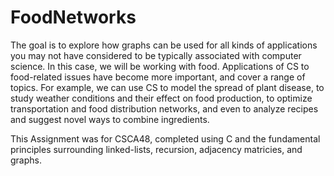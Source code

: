 # FoodNetworks
The goal is to explore how graphs can be used for all kinds of applications you may not have considered to be typically associated with computer science. In this case, we will be working with food. Applications of CS to food-related issues have become more important, and cover a range of topics. For example, we can use CS to model the spread of plant disease, to study weather conditions and their effect on food production, to optimize transportation and food distribution networks, and even to analyze recipes and suggest novel ways to combine ingredients.

This Assignment was for CSCA48, completed using C and the fundamental principles surrounding linked-lists, recursion, adjacency matricies, and graphs.


